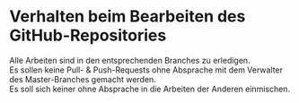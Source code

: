 # Verhalten beim Bearbeiten des GitHub-Repositories
Alle Arbeiten sind in den entsprechenden Branches zu erledigen.  
Es sollen keine Pull- & Push-Requests ohne Absprache mit dem Verwalter des Master-Branches gemacht werden.  
Es soll sich keiner ohne Absprache in die Arbeiten der Anderen einmischen. 
